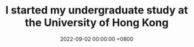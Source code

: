 ---
title: "I started my undergraduate study at the University of Hong Kong"
date: 2022-09-02 00:00:00 +0800
---